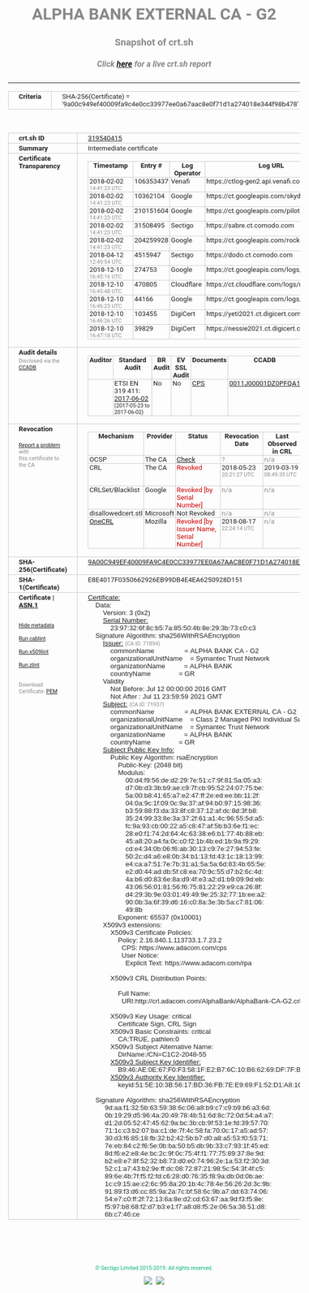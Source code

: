 # ALPHA BANK EXTERNAL CA - G2
### Snapshot of crt.sh
##### Click [here](https://crt.sh/?q=9A00C949EF40009FA9C4E0CC33977EE0A67AAC8E0F71D1A274018E344F98B478) for a live crt.sh report

---
<!DOCTYPE HTML PUBLIC "-//W3C//DTD HTML 4.0 Transitional//EN">
<HTML>
<HEAD>
  <META http-equiv="Content-Type" content="text/html; charset=UTF-8">
  <TITLE>crt.sh | 9a00c949ef40009fa9c4e0cc33977ee0a67aac8e0f71d1a274018e344f98b478</TITLE>
  <META name="description" content="Free CT Log Certificate Search Tool from Sectigo (formerly Comodo CA)">
  <META name="keywords" content="crt.sh, CT, Certificate Transparency, Certificate Search, SSL Certificate, Sectigo, Comodo CA">
  <LINK href="//fonts.googleapis.com/css?family=Roboto+Mono|Roboto:400,400i,700,700i" rel="stylesheet">
  <STYLE type="text/css">
    a {
      white-space: nowrap;
    }
    body {
      color: #888888;
      font: 12pt Roboto, sans-serif;
      padding-top: 10px;
      text-align: center
    }
    form {
      margin: 0px
    }
    span {
      border-radius: 10px
    }
    span.heading {
      color: #888888;
      font: 12pt Roboto, sans-serif
    }
    span.title {
      background-color: #00B373;
      color: #FFFFFF;
      font: bold 18pt Roboto, sans-serif;
      padding: 0px 5px
    }
    span.text {
      color: #888888;
      font: 10pt Roboto, sans-serif
    }
    span.whiteongrey {
      background-color: #D9D9D6;
      color: #FFFFFF;
      font: bold 18pt Roboto, sans-serif;
      padding: 0px 5px
    }
    table {
      border-collapse: collapse;
      color: #222222;
      font: 10pt Roboto, sans-serif;
      margin-left: auto;
      margin-right: auto
    }
    table.options {
      border: none;
      margin-left: 10px
    }
    td, th {
      border: 1px solid #CCCCCC;
      padding: 0px 2px;
      text-align: left;
      vertical-align: top
    }
    td.outer, th.outer {
      border: 1px solid #CCCCCC;
      padding: 2px 20px;
      text-align: left
    }
    th.heading {
      color: #888888;
      font: bold italic 12pt Roboto, sans-serif;
      padding: 20px 0px 0px;
      text-align: center
    }
    th.options, td.options {
      border: none;
      vertical-align: middle
    }
    td.text {
      font: 10pt "Roboto Mono", sans-serif;
      padding: 2px 20px
    }
    td.heading {
      border: none;
      color: #888888;
      font: 12pt Roboto, sans-serif;
      padding-top: 20px;
      text-align: center
    }
    table.lint td, th {
      text-align: center
    }
    .button {
      background-color: #00B373;
      border-radius: 10px;
      color: #FFFFFF;
      font: bold 13pt Roboto, sans-serif
    }
    .copyright {
      font: 8pt Roboto, sans-serif;
      color: #00B373
    }
    .input {
      border: 1px solid #888888;
      font-weight: bold;
      text-align: center
    }
    .small {
      font: 8pt Roboto, sans-serif;
      color: #888888
    }
    .error {
      background-color: #FFDFDF;
      color: #CC0000;
      font-weight: bold
    }
    .fatal {
      background-color: #0000AA;
      color: #FFFFFF;
      font-weight: bold
    }
    .notice {
      background-color: #FFFFDF;
      color: #606000
    }
    .warning {
      background-color: #FFEFDF;
      color: #DF6000
    }
  </STYLE>
</HEAD>
<BODY>

<TABLE>
  <TR>
    <TH class="outer">Criteria</TH>
    <TD class="outer">SHA-256(Certificate) = '9a00c949ef40009fa9c4e0cc33977ee0a67aac8e0f71d1a274018e344f98b478'</TD>
  </TR>
</TABLE>
<BR>
<TABLE>
  <TR>
    <TH class="outer">crt.sh ID</TH>
    <TD class="outer"><A href="?id=319540415">319540415</A></TD>
  </TR>
  <TR>
    <TH class="outer">Summary</TH>
    <TD class="outer">Intermediate certificate</TD>
  </TR>
  <TR>
    <TH class="outer">Certificate<BR>Transparency</TH>
    <TD class="outer">
<TABLE class="options" style="margin-left:0px">
  <TR>
    <TH>Timestamp</TH>
    <TH>Entry #</TH>
    <TH>Log Operator</TH>
    <TH>Log URL</TH>
  </TR>
  <TR>
    <TD>2018-02-02&nbsp; <FONT class="small">14:41:23 UTC</FONT></TD>
    <TD>106353437</TD>
    <TD>Venafi</TD>
    <TD>https://ctlog-gen2.api.venafi.com</TD>
  </TR>
  <TR>
    <TD>2018-02-02&nbsp; <FONT class="small">14:41:23 UTC</FONT></TD>
    <TD>10362104</TD>
    <TD>Google</TD>
    <TD>https://ct.googleapis.com/skydiver</TD>
  </TR>
  <TR>
    <TD>2018-02-02&nbsp; <FONT class="small">14:41:23 UTC</FONT></TD>
    <TD>210151604</TD>
    <TD>Google</TD>
    <TD>https://ct.googleapis.com/pilot</TD>
  </TR>
  <TR>
    <TD>2018-02-02&nbsp; <FONT class="small">14:41:23 UTC</FONT></TD>
    <TD>31508495</TD>
    <TD>Sectigo</TD>
    <TD>https://sabre.ct.comodo.com</TD>
  </TR>
  <TR>
    <TD>2018-02-02&nbsp; <FONT class="small">14:41:23 UTC</FONT></TD>
    <TD>204259928</TD>
    <TD>Google</TD>
    <TD>https://ct.googleapis.com/rocketeer</TD>
  </TR>
  <TR>
    <TD>2018-04-12&nbsp; <FONT class="small">12:49:54 UTC</FONT></TD>
    <TD>4515947</TD>
    <TD>Sectigo</TD>
    <TD>https://dodo.ct.comodo.com</TD>
  </TR>
  <TR>
    <TD>2018-12-10&nbsp; <FONT class="small">16:45:16 UTC</FONT></TD>
    <TD>274753</TD>
    <TD>Google</TD>
    <TD>https://ct.googleapis.com/logs/argon2021</TD>
  </TR>
  <TR>
    <TD>2018-12-10&nbsp; <FONT class="small">16:45:48 UTC</FONT></TD>
    <TD>470805</TD>
    <TD>Cloudflare</TD>
    <TD>https://ct.cloudflare.com/logs/nimbus2021</TD>
  </TR>
  <TR>
    <TD>2018-12-10&nbsp; <FONT class="small">16:46:23 UTC</FONT></TD>
    <TD>44166</TD>
    <TD>Google</TD>
    <TD>https://ct.googleapis.com/logs/xenon2021</TD>
  </TR>
  <TR>
    <TD>2018-12-10&nbsp; <FONT class="small">16:46:26 UTC</FONT></TD>
    <TD>103455</TD>
    <TD>DigiCert</TD>
    <TD>https://yeti2021.ct.digicert.com/log</TD>
  </TR>
  <TR>
    <TD>2018-12-10&nbsp; <FONT class="small">16:47:18 UTC</FONT></TD>
    <TD>39829</TD>
    <TD>DigiCert</TD>
    <TD>https://nessie2021.ct.digicert.com/log</TD>
  </TR>
</TABLE>
    </TD>
  </TR>
  <TR>
    <TH class="outer">Audit details<BR>
      <DIV class="small" style="padding-top:3px">Disclosed via the
        <A href="//ccadb-public.secure.force.com/mozilla/PublicAllIntermediateCerts" target="_blank">CCADB</A></DIV>
    </TH>
    <TD class="outer">
<TABLE class="options" style="margin-left:0px">
  <TR>
    <TH>Auditor</TH>
    <TH>Standard Audit</TH>
    <TH>BR Audit</TH>
    <TH>EV SSL Audit</TH>
    <TH>Documents</TH>
    <TH>CCADB</TH>
    <TH>Root Owner / Certificate</TH>
  </TR>
  <TR>
    <TD style="vertical-align:middle"></TD>
    <TD>ETSI EN 319 411:
      <A href="https://bug1435436.bmoattachments.org/attachment.cgi?id=8948020" target="_blank">2017-06-02</A>
      <BR><FONT style="font-size:8pt">(2017-05-23 to 2017-06-02)</FONT></TD>
    <TD>No    <TD>No    <TD>
      <A href="https://www.symantec.com/content/en/us/about/media/repository/stn-cp.pdf" target="blank">CPS</A>
    </TD>
    <TD><A href="//ccadb.force.com/0011J00001DZ0PFQA1" target="_blank">0011J00001DZ0PFQA1</A></TD>
    <TD><A href="/?id=68409">DigiCert</A></TD>
  </TR>
</TABLE>
    </TD>
  </TR>
  <TR>
    <TH class="outer">Revocation<BR><BR>
      <DIV class="small" style="padding-top:3px"><A href="?id=319540415&opt=problemreporting">Report a problem</A> with<BR>this certificate to the CA</DIV></TH>
    <TD class="outer">
      <TABLE class="options" style="margin-left:0px">
        <TR>
          <TH>Mechanism</TH>
          <TH>Provider</TH>
          <TH>Status</TH>
          <TH>Revocation Date</TH>
          <TH>Last Observed in CRL</TH>
          <TH>Last Checked <SPAN style="color:#CC0000;vertical-align:middle;font-size:70%;font-weight:normal">(Error)</SPAN></TH>
        </TR>
        <TR>
          <TD>OCSP</TD>
          <TD>The CA</TD>
          <TD><A href="?id=319540415&opt=ocsp">Check</A></TD>
          <TD><SPAN style="color:#888888">?</SPAN></TD>
          <TD><SPAN style="color:#888888">n/a</SPAN></TD>
          <TD><SPAN style="color:#888888">?</SPAN></TD>
        </TR>
        <TR>
          <TD>CRL</TD>
          <TD>The CA</TD>
          <TD><SPAN style="color:#CC0000">Revoked</SPAN></TD><TD>2018-05-23&nbsp; <FONT class="small">20:21:27 UTC</FONT></TD><TD>2019-03-19&nbsp; <FONT class="small">08:49:35 UTC</FONT></TD><TD>2019-12-04&nbsp; <FONT class="small">16:43:52 UTC</FONT></TD>
        </TR>
        <TR>
          <TD>CRLSet/Blacklist</TD>
          <TD>Google</TD>
          <TD><SPAN style="color:#CC0000">Revoked [by Serial Number]</SPAN></TD>
          <TD><SPAN style="color:#888888">n/a</SPAN></TD>
          <TD><SPAN style="color:#888888">n/a</SPAN></TD>
          <TD><SPAN style="color:#888888">n/a</SPAN></TD>
        </TR>
        <TR>
          <TD>disallowedcert.stl</TD>
          <TD>Microsoft</TD>
          <TD>Not Revoked</TD>
          <TD><SPAN style="color:#888888">n/a</SPAN></TD>
          <TD><SPAN style="color:#888888">n/a</SPAN></TD>
          <TD><SPAN style="color:#888888">n/a</SPAN></TD>
        </TR>
        <TR>
          <TD><A href="/mozilla-onecrl" target="_blank">OneCRL</A></TD>
          <TD>Mozilla</TD>
          <TD><SPAN style="color:#CC0000">Revoked [by Issuer Name, Serial Number]</SPAN></TD><TD>2018-08-17&nbsp; <FONT class="small">22:24:14 UTC</FONT></TD>
          <TD><SPAN style="color:#888888">n/a</SPAN></TD>
          <TD><SPAN style="color:#888888">n/a</SPAN></TD>
        </TR>
      </TABLE>
    </TD>
  </TR>
  <TR>
    <TH class="outer">SHA-256(Certificate)</TH>
    <TD class="outer"><A href="//censys.io/certificates/9a00c949ef40009fa9c4e0cc33977ee0a67aac8e0f71d1a274018e344f98b478">9A00C949EF40009FA9C4E0CC33977EE0A67AAC8E0F71D1A274018E344F98B478</A></TD>
  </TR>
  <TR>
    <TH class="outer">SHA-1(Certificate)</TH>
    <TD class="outer">E8E4017F0350662926EB99DB4E4EA6250928D151</TD>
  </TR>
  <TR>
    <TH class="outer">Certificate | <A href="?asn1=319540415">ASN.1</A>
      <SPAN class="small"><BR>
      <BR><BR><A href="?id=319540415&opt=nometadata">Hide metadata</A>
      <BR><BR><A href="?id=319540415&opt=cablint">Run cablint</A>
      <BR><BR><A href="?id=319540415&opt=x509lint">Run x509lint</A>
      <BR><BR><A href="?id=319540415&opt=zlint">Run zlint</A>
      <BR><BR><BR>Download Certificate: <A href="?d=319540415">PEM</A>
      </SPAN>
    </TH>
    <TD class="text"><A href="?d=319540415">Certificate:</A><BR>&nbsp;&nbsp;&nbsp;&nbsp;Data:<BR>&nbsp;&nbsp;&nbsp;&nbsp;&nbsp;&nbsp;&nbsp;&nbsp;Version:&nbsp;3&nbsp;(0x2)<BR>&nbsp;&nbsp;&nbsp;&nbsp;&nbsp;&nbsp;&nbsp;&nbsp;<A href="?serial=2397326f8cb57a85504b8e293b73c0c3">Serial&nbsp;Number:</A><BR>&nbsp;&nbsp;&nbsp;&nbsp;&nbsp;&nbsp;&nbsp;&nbsp;&nbsp;&nbsp;&nbsp;&nbsp;23:97:32:6f:8c:b5:7a:85:50:4b:8e:29:3b:73:c0:c3<BR>&nbsp;&nbsp;&nbsp;&nbsp;Signature&nbsp;Algorithm:&nbsp;sha256WithRSAEncryption<BR>&nbsp;&nbsp;&nbsp;&nbsp;&nbsp;&nbsp;&nbsp;&nbsp;<A href="?caid=71894">Issuer:</A> <SPAN class="small">(CA ID: 71894)</SPAN><BR>&nbsp;&nbsp;&nbsp;&nbsp;&nbsp;&nbsp;&nbsp;&nbsp;&nbsp;&nbsp;&nbsp;&nbsp;commonName&nbsp;&nbsp;&nbsp;&nbsp;&nbsp;&nbsp;&nbsp;&nbsp;&nbsp;&nbsp;&nbsp;&nbsp;&nbsp;&nbsp;&nbsp;&nbsp;=&nbsp;ALPHA&nbsp;BANK&nbsp;CA&nbsp;-&nbsp;G2<BR>&nbsp;&nbsp;&nbsp;&nbsp;&nbsp;&nbsp;&nbsp;&nbsp;&nbsp;&nbsp;&nbsp;&nbsp;organizationalUnitName&nbsp;&nbsp;&nbsp;&nbsp;=&nbsp;Symantec&nbsp;Trust&nbsp;Network<BR>&nbsp;&nbsp;&nbsp;&nbsp;&nbsp;&nbsp;&nbsp;&nbsp;&nbsp;&nbsp;&nbsp;&nbsp;organizationName&nbsp;&nbsp;&nbsp;&nbsp;&nbsp;&nbsp;&nbsp;&nbsp;&nbsp;&nbsp;=&nbsp;ALPHA&nbsp;BANK<BR>&nbsp;&nbsp;&nbsp;&nbsp;&nbsp;&nbsp;&nbsp;&nbsp;&nbsp;&nbsp;&nbsp;&nbsp;countryName&nbsp;&nbsp;&nbsp;&nbsp;&nbsp;&nbsp;&nbsp;&nbsp;&nbsp;&nbsp;&nbsp;&nbsp;&nbsp;&nbsp;&nbsp;=&nbsp;GR<BR>&nbsp;&nbsp;&nbsp;&nbsp;&nbsp;&nbsp;&nbsp;&nbsp;Validity<BR>&nbsp;&nbsp;&nbsp;&nbsp;&nbsp;&nbsp;&nbsp;&nbsp;&nbsp;&nbsp;&nbsp;&nbsp;Not&nbsp;Before:&nbsp;Jul&nbsp;12&nbsp;00:00:00&nbsp;2016&nbsp;GMT<BR>&nbsp;&nbsp;&nbsp;&nbsp;&nbsp;&nbsp;&nbsp;&nbsp;&nbsp;&nbsp;&nbsp;&nbsp;Not&nbsp;After&nbsp;:&nbsp;Jul&nbsp;11&nbsp;23:59:59&nbsp;2021&nbsp;GMT<BR>&nbsp;&nbsp;&nbsp;&nbsp;&nbsp;&nbsp;&nbsp;&nbsp;<A href="?caid=71937">Subject:</A> <SPAN class="small">(CA ID: 71937)</SPAN><BR>&nbsp;&nbsp;&nbsp;&nbsp;&nbsp;&nbsp;&nbsp;&nbsp;&nbsp;&nbsp;&nbsp;&nbsp;commonName&nbsp;&nbsp;&nbsp;&nbsp;&nbsp;&nbsp;&nbsp;&nbsp;&nbsp;&nbsp;&nbsp;&nbsp;&nbsp;&nbsp;&nbsp;&nbsp;=&nbsp;ALPHA&nbsp;BANK&nbsp;EXTERNAL&nbsp;CA&nbsp;-&nbsp;G2<BR>&nbsp;&nbsp;&nbsp;&nbsp;&nbsp;&nbsp;&nbsp;&nbsp;&nbsp;&nbsp;&nbsp;&nbsp;organizationalUnitName&nbsp;&nbsp;&nbsp;&nbsp;=&nbsp;Class&nbsp;2&nbsp;Managed&nbsp;PKI&nbsp;Individual&nbsp;Subscriber&nbsp;CA<BR>&nbsp;&nbsp;&nbsp;&nbsp;&nbsp;&nbsp;&nbsp;&nbsp;&nbsp;&nbsp;&nbsp;&nbsp;organizationalUnitName&nbsp;&nbsp;&nbsp;&nbsp;=&nbsp;Symantec&nbsp;Trust&nbsp;Network<BR>&nbsp;&nbsp;&nbsp;&nbsp;&nbsp;&nbsp;&nbsp;&nbsp;&nbsp;&nbsp;&nbsp;&nbsp;organizationName&nbsp;&nbsp;&nbsp;&nbsp;&nbsp;&nbsp;&nbsp;&nbsp;&nbsp;&nbsp;=&nbsp;ALPHA&nbsp;BANK<BR>&nbsp;&nbsp;&nbsp;&nbsp;&nbsp;&nbsp;&nbsp;&nbsp;&nbsp;&nbsp;&nbsp;&nbsp;countryName&nbsp;&nbsp;&nbsp;&nbsp;&nbsp;&nbsp;&nbsp;&nbsp;&nbsp;&nbsp;&nbsp;&nbsp;&nbsp;&nbsp;&nbsp;=&nbsp;GR<BR>&nbsp;&nbsp;&nbsp;&nbsp;&nbsp;&nbsp;&nbsp;&nbsp;<A href="?spkisha256=774efe9cae1e212e57237fd03269eff37644c77779537a9e52a966b7129520e8">Subject&nbsp;Public&nbsp;Key&nbsp;Info:</A><BR>&nbsp;&nbsp;&nbsp;&nbsp;&nbsp;&nbsp;&nbsp;&nbsp;&nbsp;&nbsp;&nbsp;&nbsp;Public&nbsp;Key&nbsp;Algorithm:&nbsp;rsaEncryption<BR>&nbsp;&nbsp;&nbsp;&nbsp;&nbsp;&nbsp;&nbsp;&nbsp;&nbsp;&nbsp;&nbsp;&nbsp;&nbsp;&nbsp;&nbsp;&nbsp;Public-Key:&nbsp;(2048&nbsp;bit)<BR>&nbsp;&nbsp;&nbsp;&nbsp;&nbsp;&nbsp;&nbsp;&nbsp;&nbsp;&nbsp;&nbsp;&nbsp;&nbsp;&nbsp;&nbsp;&nbsp;Modulus:<BR>&nbsp;&nbsp;&nbsp;&nbsp;&nbsp;&nbsp;&nbsp;&nbsp;&nbsp;&nbsp;&nbsp;&nbsp;&nbsp;&nbsp;&nbsp;&nbsp;&nbsp;&nbsp;&nbsp;&nbsp;00:d4:f9:56:de:d2:29:7e:51:c7:9f:81:5a:05:a3:<BR>&nbsp;&nbsp;&nbsp;&nbsp;&nbsp;&nbsp;&nbsp;&nbsp;&nbsp;&nbsp;&nbsp;&nbsp;&nbsp;&nbsp;&nbsp;&nbsp;&nbsp;&nbsp;&nbsp;&nbsp;d7:0b:d3:3b:b9:ae:c9:7f:cb:95:52:24:07:75:be:<BR>&nbsp;&nbsp;&nbsp;&nbsp;&nbsp;&nbsp;&nbsp;&nbsp;&nbsp;&nbsp;&nbsp;&nbsp;&nbsp;&nbsp;&nbsp;&nbsp;&nbsp;&nbsp;&nbsp;&nbsp;5a:00:b8:41:65:a7:e2:47:ff:2e:ed:ee:bb:11:2f:<BR>&nbsp;&nbsp;&nbsp;&nbsp;&nbsp;&nbsp;&nbsp;&nbsp;&nbsp;&nbsp;&nbsp;&nbsp;&nbsp;&nbsp;&nbsp;&nbsp;&nbsp;&nbsp;&nbsp;&nbsp;04:0a:9c:1f:09:0c:9a:37:af:94:b0:97:15:98:36:<BR>&nbsp;&nbsp;&nbsp;&nbsp;&nbsp;&nbsp;&nbsp;&nbsp;&nbsp;&nbsp;&nbsp;&nbsp;&nbsp;&nbsp;&nbsp;&nbsp;&nbsp;&nbsp;&nbsp;&nbsp;b3:59:88:f3:da:33:8f:c8:37:12:af:dc:8d:3f:b8:<BR>&nbsp;&nbsp;&nbsp;&nbsp;&nbsp;&nbsp;&nbsp;&nbsp;&nbsp;&nbsp;&nbsp;&nbsp;&nbsp;&nbsp;&nbsp;&nbsp;&nbsp;&nbsp;&nbsp;&nbsp;35:24:99:33:8e:3a:37:2f:61:a1:4c:96:55:5d:a5:<BR>&nbsp;&nbsp;&nbsp;&nbsp;&nbsp;&nbsp;&nbsp;&nbsp;&nbsp;&nbsp;&nbsp;&nbsp;&nbsp;&nbsp;&nbsp;&nbsp;&nbsp;&nbsp;&nbsp;&nbsp;fc:9a:93:cb:00:22:a5:c8:47:af:5b:b3:6e:f1:ec:<BR>&nbsp;&nbsp;&nbsp;&nbsp;&nbsp;&nbsp;&nbsp;&nbsp;&nbsp;&nbsp;&nbsp;&nbsp;&nbsp;&nbsp;&nbsp;&nbsp;&nbsp;&nbsp;&nbsp;&nbsp;28:e0:f1:74:2d:64:4c:63:38:e6:b1:77:4b:88:eb:<BR>&nbsp;&nbsp;&nbsp;&nbsp;&nbsp;&nbsp;&nbsp;&nbsp;&nbsp;&nbsp;&nbsp;&nbsp;&nbsp;&nbsp;&nbsp;&nbsp;&nbsp;&nbsp;&nbsp;&nbsp;45:a8:20:a4:fa:0c:c0:f2:1b:4b:ed:1b:9a:f9:29:<BR>&nbsp;&nbsp;&nbsp;&nbsp;&nbsp;&nbsp;&nbsp;&nbsp;&nbsp;&nbsp;&nbsp;&nbsp;&nbsp;&nbsp;&nbsp;&nbsp;&nbsp;&nbsp;&nbsp;&nbsp;cd:e4:34:0b:06:f6:ab:30:13:c9:7e:27:94:53:fe:<BR>&nbsp;&nbsp;&nbsp;&nbsp;&nbsp;&nbsp;&nbsp;&nbsp;&nbsp;&nbsp;&nbsp;&nbsp;&nbsp;&nbsp;&nbsp;&nbsp;&nbsp;&nbsp;&nbsp;&nbsp;50:2c:d4:a6:e8:0b:34:b1:13:fd:43:1c:18:13:99:<BR>&nbsp;&nbsp;&nbsp;&nbsp;&nbsp;&nbsp;&nbsp;&nbsp;&nbsp;&nbsp;&nbsp;&nbsp;&nbsp;&nbsp;&nbsp;&nbsp;&nbsp;&nbsp;&nbsp;&nbsp;e4:ca:a7:51:7e:7b:31:a1:5a:5a:6d:83:4b:65:5e:<BR>&nbsp;&nbsp;&nbsp;&nbsp;&nbsp;&nbsp;&nbsp;&nbsp;&nbsp;&nbsp;&nbsp;&nbsp;&nbsp;&nbsp;&nbsp;&nbsp;&nbsp;&nbsp;&nbsp;&nbsp;e2:d0:44:ad:db:5f:c8:ea:70:9c:55:d7:b2:6c:4d:<BR>&nbsp;&nbsp;&nbsp;&nbsp;&nbsp;&nbsp;&nbsp;&nbsp;&nbsp;&nbsp;&nbsp;&nbsp;&nbsp;&nbsp;&nbsp;&nbsp;&nbsp;&nbsp;&nbsp;&nbsp;4a:b6:d0:83:6e:8a:d9:4f:e3:a2:d1:b9:09:9d:eb:<BR>&nbsp;&nbsp;&nbsp;&nbsp;&nbsp;&nbsp;&nbsp;&nbsp;&nbsp;&nbsp;&nbsp;&nbsp;&nbsp;&nbsp;&nbsp;&nbsp;&nbsp;&nbsp;&nbsp;&nbsp;43:06:56:01:81:56:f6:75:81:22:29:e9:ca:26:8f:<BR>&nbsp;&nbsp;&nbsp;&nbsp;&nbsp;&nbsp;&nbsp;&nbsp;&nbsp;&nbsp;&nbsp;&nbsp;&nbsp;&nbsp;&nbsp;&nbsp;&nbsp;&nbsp;&nbsp;&nbsp;d4:29:3b:9e:03:01:49:49:9e:25:32:77:1b:ee:a2:<BR>&nbsp;&nbsp;&nbsp;&nbsp;&nbsp;&nbsp;&nbsp;&nbsp;&nbsp;&nbsp;&nbsp;&nbsp;&nbsp;&nbsp;&nbsp;&nbsp;&nbsp;&nbsp;&nbsp;&nbsp;90:0b:3a:6f:39:d6:16:c0:8a:3e:3b:5a:c7:81:06:<BR>&nbsp;&nbsp;&nbsp;&nbsp;&nbsp;&nbsp;&nbsp;&nbsp;&nbsp;&nbsp;&nbsp;&nbsp;&nbsp;&nbsp;&nbsp;&nbsp;&nbsp;&nbsp;&nbsp;&nbsp;49:8b<BR>&nbsp;&nbsp;&nbsp;&nbsp;&nbsp;&nbsp;&nbsp;&nbsp;&nbsp;&nbsp;&nbsp;&nbsp;&nbsp;&nbsp;&nbsp;&nbsp;Exponent:&nbsp;65537&nbsp;(0x10001)<BR>&nbsp;&nbsp;&nbsp;&nbsp;&nbsp;&nbsp;&nbsp;&nbsp;X509v3&nbsp;extensions:<BR>&nbsp;&nbsp;&nbsp;&nbsp;&nbsp;&nbsp;&nbsp;&nbsp;&nbsp;&nbsp;&nbsp;&nbsp;X509v3&nbsp;Certificate&nbsp;Policies:&nbsp;<BR>&nbsp;&nbsp;&nbsp;&nbsp;&nbsp;&nbsp;&nbsp;&nbsp;&nbsp;&nbsp;&nbsp;&nbsp;&nbsp;&nbsp;&nbsp;&nbsp;Policy:&nbsp;2.16.840.1.113733.1.7.23.2<BR>&nbsp;&nbsp;&nbsp;&nbsp;&nbsp;&nbsp;&nbsp;&nbsp;&nbsp;&nbsp;&nbsp;&nbsp;&nbsp;&nbsp;&nbsp;&nbsp;&nbsp;&nbsp;CPS:&nbsp;https://www.adacom.com/cps<BR>&nbsp;&nbsp;&nbsp;&nbsp;&nbsp;&nbsp;&nbsp;&nbsp;&nbsp;&nbsp;&nbsp;&nbsp;&nbsp;&nbsp;&nbsp;&nbsp;&nbsp;&nbsp;User&nbsp;Notice:<BR>&nbsp;&nbsp;&nbsp;&nbsp;&nbsp;&nbsp;&nbsp;&nbsp;&nbsp;&nbsp;&nbsp;&nbsp;&nbsp;&nbsp;&nbsp;&nbsp;&nbsp;&nbsp;&nbsp;&nbsp;Explicit&nbsp;Text:&nbsp;https://www.adacom.com/rpa<BR><BR>&nbsp;&nbsp;&nbsp;&nbsp;&nbsp;&nbsp;&nbsp;&nbsp;&nbsp;&nbsp;&nbsp;&nbsp;X509v3&nbsp;CRL&nbsp;Distribution&nbsp;Points:&nbsp;<BR><BR>&nbsp;&nbsp;&nbsp;&nbsp;&nbsp;&nbsp;&nbsp;&nbsp;&nbsp;&nbsp;&nbsp;&nbsp;&nbsp;&nbsp;&nbsp;&nbsp;Full&nbsp;Name:<BR>&nbsp;&nbsp;&nbsp;&nbsp;&nbsp;&nbsp;&nbsp;&nbsp;&nbsp;&nbsp;&nbsp;&nbsp;&nbsp;&nbsp;&nbsp;&nbsp;&nbsp;&nbsp;URI:http://crl.adacom.com/AlphaBank/AlphaBank-CA-G2.crl<BR><BR>&nbsp;&nbsp;&nbsp;&nbsp;&nbsp;&nbsp;&nbsp;&nbsp;&nbsp;&nbsp;&nbsp;&nbsp;X509v3&nbsp;Key&nbsp;Usage:&nbsp;critical<BR>&nbsp;&nbsp;&nbsp;&nbsp;&nbsp;&nbsp;&nbsp;&nbsp;&nbsp;&nbsp;&nbsp;&nbsp;&nbsp;&nbsp;&nbsp;&nbsp;Certificate&nbsp;Sign,&nbsp;CRL&nbsp;Sign<BR>&nbsp;&nbsp;&nbsp;&nbsp;&nbsp;&nbsp;&nbsp;&nbsp;&nbsp;&nbsp;&nbsp;&nbsp;X509v3&nbsp;Basic&nbsp;Constraints:&nbsp;critical<BR>&nbsp;&nbsp;&nbsp;&nbsp;&nbsp;&nbsp;&nbsp;&nbsp;&nbsp;&nbsp;&nbsp;&nbsp;&nbsp;&nbsp;&nbsp;&nbsp;CA:TRUE,&nbsp;pathlen:0<BR>&nbsp;&nbsp;&nbsp;&nbsp;&nbsp;&nbsp;&nbsp;&nbsp;&nbsp;&nbsp;&nbsp;&nbsp;X509v3&nbsp;Subject&nbsp;Alternative&nbsp;Name:&nbsp;<BR>&nbsp;&nbsp;&nbsp;&nbsp;&nbsp;&nbsp;&nbsp;&nbsp;&nbsp;&nbsp;&nbsp;&nbsp;&nbsp;&nbsp;&nbsp;&nbsp;DirName:/CN=C1C2-2048-55<BR>&nbsp;&nbsp;&nbsp;&nbsp;&nbsp;&nbsp;&nbsp;&nbsp;&nbsp;&nbsp;&nbsp;&nbsp;<A href="?ski=b946ae0e67f0f3581fe2b76c10b66269df7fb74b">X509v3&nbsp;Subject&nbsp;Key&nbsp;Identifier:</A><BR>&nbsp;&nbsp;&nbsp;&nbsp;&nbsp;&nbsp;&nbsp;&nbsp;&nbsp;&nbsp;&nbsp;&nbsp;&nbsp;&nbsp;&nbsp;&nbsp;B9:46:AE:0E:67:F0:F3:58:1F:E2:B7:6C:10:B6:62:69:DF:7F:B7:4B<BR>&nbsp;&nbsp;&nbsp;&nbsp;&nbsp;&nbsp;&nbsp;&nbsp;&nbsp;&nbsp;&nbsp;&nbsp;<A href="?ski=515e103b5617bd36fb7ee969f152d1a81c72bacf">X509v3&nbsp;Authority&nbsp;Key&nbsp;Identifier:</A><BR>&nbsp;&nbsp;&nbsp;&nbsp;&nbsp;&nbsp;&nbsp;&nbsp;&nbsp;&nbsp;&nbsp;&nbsp;&nbsp;&nbsp;&nbsp;&nbsp;keyid:51:5E:10:3B:56:17:BD:36:FB:7E:E9:69:F1:52:D1:A8:1C:72:BA:CF<BR><BR>&nbsp;&nbsp;&nbsp;&nbsp;Signature&nbsp;Algorithm:&nbsp;sha256WithRSAEncryption<BR>&nbsp;&nbsp;&nbsp;&nbsp;&nbsp;&nbsp;&nbsp;&nbsp;&nbsp;9d:aa:f1:32:5b:63:59:38:6c:06:a8:b9:c7:c9:b9:b6:a3:6d:<BR>&nbsp;&nbsp;&nbsp;&nbsp;&nbsp;&nbsp;&nbsp;&nbsp;&nbsp;0b:19:29:d5:96:4a:20:49:78:4b:51:6d:8c:72:0d:54:a4:a7:<BR>&nbsp;&nbsp;&nbsp;&nbsp;&nbsp;&nbsp;&nbsp;&nbsp;&nbsp;d1:2d:05:52:47:45:62:9a:bc:3b:cb:9f:53:1e:fd:39:57:70:<BR>&nbsp;&nbsp;&nbsp;&nbsp;&nbsp;&nbsp;&nbsp;&nbsp;&nbsp;71:1c:c3:b2:07:ba:c1:de:7f:4c:58:fa:70:0c:17:a5:ad:57:<BR>&nbsp;&nbsp;&nbsp;&nbsp;&nbsp;&nbsp;&nbsp;&nbsp;&nbsp;30:d3:f6:85:18:fb:32:b2:42:5b:b7:d0:a8:a5:53:f0:53:71:<BR>&nbsp;&nbsp;&nbsp;&nbsp;&nbsp;&nbsp;&nbsp;&nbsp;&nbsp;7e:eb:84:c2:f6:5e:0b:ba:50:b5:db:9b:33:c7:93:1f:45:ed:<BR>&nbsp;&nbsp;&nbsp;&nbsp;&nbsp;&nbsp;&nbsp;&nbsp;&nbsp;8d:f6:e2:e8:4e:bc:2c:9f:0c:75:4f:f1:77:75:89:37:8e:9d:<BR>&nbsp;&nbsp;&nbsp;&nbsp;&nbsp;&nbsp;&nbsp;&nbsp;&nbsp;b2:e8:e7:8f:52:32:b8:73:d0:e0:74:96:2e:1a:53:f2:30:3d:<BR>&nbsp;&nbsp;&nbsp;&nbsp;&nbsp;&nbsp;&nbsp;&nbsp;&nbsp;52:c1:a7:43:b2:9e:ff:dc:08:72:87:21:98:5c:54:3f:4f:c5:<BR>&nbsp;&nbsp;&nbsp;&nbsp;&nbsp;&nbsp;&nbsp;&nbsp;&nbsp;89:6e:4b:7f:f5:f2:fd:c6:28:d0:76:35:f8:9a:db:0d:0b:ae:<BR>&nbsp;&nbsp;&nbsp;&nbsp;&nbsp;&nbsp;&nbsp;&nbsp;&nbsp;1c:c9:15:ae:c2:6c:95:8a:20:1b:4c:78:4e:56:26:2d:3c:9b:<BR>&nbsp;&nbsp;&nbsp;&nbsp;&nbsp;&nbsp;&nbsp;&nbsp;&nbsp;91:89:f3:d6:cc:85:9a:2a:7c:bf:58:6c:9b:a7:dd:63:74:06:<BR>&nbsp;&nbsp;&nbsp;&nbsp;&nbsp;&nbsp;&nbsp;&nbsp;&nbsp;54:e7:c0:ff:2f:72:13:6a:8e:d2:cd:63:67:aa:9d:f3:f5:8e:<BR>&nbsp;&nbsp;&nbsp;&nbsp;&nbsp;&nbsp;&nbsp;&nbsp;&nbsp;f5:97:b8:68:f2:d7:b3:e1:f7:a8:d8:f5:2e:06:5a:36:51:d8:<BR>&nbsp;&nbsp;&nbsp;&nbsp;&nbsp;&nbsp;&nbsp;&nbsp;&nbsp;6b:c7:46:ce<BR>    </TD>
  </TR>
</TABLE>

  <BR><BR><BR>

  <P class="copyright">&copy; Sectigo Limited 2015-2019. All rights reserved.</P>
  <DIV>
    <A href="https://sectigo.com/"><IMG src="/sectigo_s.png"></A>
    &nbsp;<A href="https://github.com/crtsh"><IMG src="/GitHub-Mark-32px.png"></A>
  </DIV>
</BODY>
</HTML>
